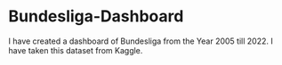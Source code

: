 # Bundesliga-Dashboard
I have created a dashboard of Bundesliga from the Year 2005 till 2022. I have taken this dataset from Kaggle. 
